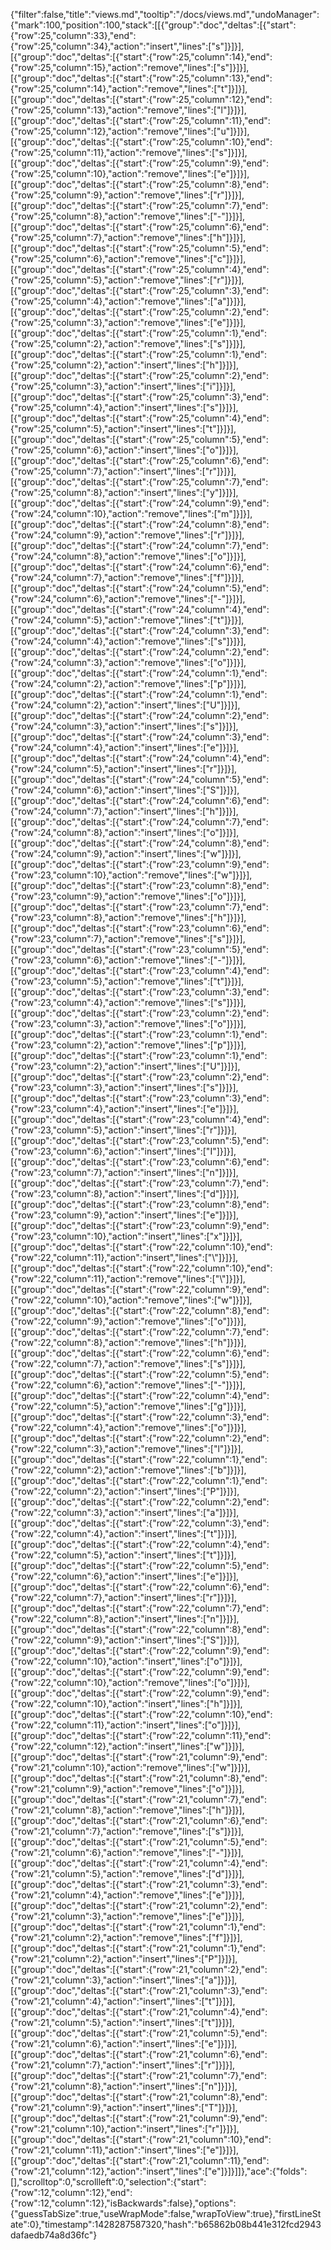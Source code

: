 {"filter":false,"title":"views.md","tooltip":"/docs/views.md","undoManager":{"mark":100,"position":100,"stack":[[{"group":"doc","deltas":[{"start":{"row":25,"column":33},"end":{"row":25,"column":34},"action":"insert","lines":["s"]}]}],[{"group":"doc","deltas":[{"start":{"row":25,"column":14},"end":{"row":25,"column":15},"action":"remove","lines":["s"]}]}],[{"group":"doc","deltas":[{"start":{"row":25,"column":13},"end":{"row":25,"column":14},"action":"remove","lines":["t"]}]}],[{"group":"doc","deltas":[{"start":{"row":25,"column":12},"end":{"row":25,"column":13},"action":"remove","lines":["l"]}]}],[{"group":"doc","deltas":[{"start":{"row":25,"column":11},"end":{"row":25,"column":12},"action":"remove","lines":["u"]}]}],[{"group":"doc","deltas":[{"start":{"row":25,"column":10},"end":{"row":25,"column":11},"action":"remove","lines":["s"]}]}],[{"group":"doc","deltas":[{"start":{"row":25,"column":9},"end":{"row":25,"column":10},"action":"remove","lines":["e"]}]}],[{"group":"doc","deltas":[{"start":{"row":25,"column":8},"end":{"row":25,"column":9},"action":"remove","lines":["r"]}]}],[{"group":"doc","deltas":[{"start":{"row":25,"column":7},"end":{"row":25,"column":8},"action":"remove","lines":["-"]}]}],[{"group":"doc","deltas":[{"start":{"row":25,"column":6},"end":{"row":25,"column":7},"action":"remove","lines":["h"]}]}],[{"group":"doc","deltas":[{"start":{"row":25,"column":5},"end":{"row":25,"column":6},"action":"remove","lines":["c"]}]}],[{"group":"doc","deltas":[{"start":{"row":25,"column":4},"end":{"row":25,"column":5},"action":"remove","lines":["r"]}]}],[{"group":"doc","deltas":[{"start":{"row":25,"column":3},"end":{"row":25,"column":4},"action":"remove","lines":["a"]}]}],[{"group":"doc","deltas":[{"start":{"row":25,"column":2},"end":{"row":25,"column":3},"action":"remove","lines":["e"]}]}],[{"group":"doc","deltas":[{"start":{"row":25,"column":1},"end":{"row":25,"column":2},"action":"remove","lines":["s"]}]}],[{"group":"doc","deltas":[{"start":{"row":25,"column":1},"end":{"row":25,"column":2},"action":"insert","lines":["h"]}]}],[{"group":"doc","deltas":[{"start":{"row":25,"column":2},"end":{"row":25,"column":3},"action":"insert","lines":["i"]}]}],[{"group":"doc","deltas":[{"start":{"row":25,"column":3},"end":{"row":25,"column":4},"action":"insert","lines":["s"]}]}],[{"group":"doc","deltas":[{"start":{"row":25,"column":4},"end":{"row":25,"column":5},"action":"insert","lines":["t"]}]}],[{"group":"doc","deltas":[{"start":{"row":25,"column":5},"end":{"row":25,"column":6},"action":"insert","lines":["o"]}]}],[{"group":"doc","deltas":[{"start":{"row":25,"column":6},"end":{"row":25,"column":7},"action":"insert","lines":["r"]}]}],[{"group":"doc","deltas":[{"start":{"row":25,"column":7},"end":{"row":25,"column":8},"action":"insert","lines":["y"]}]}],[{"group":"doc","deltas":[{"start":{"row":24,"column":9},"end":{"row":24,"column":10},"action":"remove","lines":["m"]}]}],[{"group":"doc","deltas":[{"start":{"row":24,"column":8},"end":{"row":24,"column":9},"action":"remove","lines":["r"]}]}],[{"group":"doc","deltas":[{"start":{"row":24,"column":7},"end":{"row":24,"column":8},"action":"remove","lines":["o"]}]}],[{"group":"doc","deltas":[{"start":{"row":24,"column":6},"end":{"row":24,"column":7},"action":"remove","lines":["f"]}]}],[{"group":"doc","deltas":[{"start":{"row":24,"column":5},"end":{"row":24,"column":6},"action":"remove","lines":["-"]}]}],[{"group":"doc","deltas":[{"start":{"row":24,"column":4},"end":{"row":24,"column":5},"action":"remove","lines":["t"]}]}],[{"group":"doc","deltas":[{"start":{"row":24,"column":3},"end":{"row":24,"column":4},"action":"remove","lines":["s"]}]}],[{"group":"doc","deltas":[{"start":{"row":24,"column":2},"end":{"row":24,"column":3},"action":"remove","lines":["o"]}]}],[{"group":"doc","deltas":[{"start":{"row":24,"column":1},"end":{"row":24,"column":2},"action":"remove","lines":["p"]}]}],[{"group":"doc","deltas":[{"start":{"row":24,"column":1},"end":{"row":24,"column":2},"action":"insert","lines":["U"]}]}],[{"group":"doc","deltas":[{"start":{"row":24,"column":2},"end":{"row":24,"column":3},"action":"insert","lines":["s"]}]}],[{"group":"doc","deltas":[{"start":{"row":24,"column":3},"end":{"row":24,"column":4},"action":"insert","lines":["e"]}]}],[{"group":"doc","deltas":[{"start":{"row":24,"column":4},"end":{"row":24,"column":5},"action":"insert","lines":["r"]}]}],[{"group":"doc","deltas":[{"start":{"row":24,"column":5},"end":{"row":24,"column":6},"action":"insert","lines":["S"]}]}],[{"group":"doc","deltas":[{"start":{"row":24,"column":6},"end":{"row":24,"column":7},"action":"insert","lines":["h"]}]}],[{"group":"doc","deltas":[{"start":{"row":24,"column":7},"end":{"row":24,"column":8},"action":"insert","lines":["o"]}]}],[{"group":"doc","deltas":[{"start":{"row":24,"column":8},"end":{"row":24,"column":9},"action":"insert","lines":["w"]}]}],[{"group":"doc","deltas":[{"start":{"row":23,"column":9},"end":{"row":23,"column":10},"action":"remove","lines":["w"]}]}],[{"group":"doc","deltas":[{"start":{"row":23,"column":8},"end":{"row":23,"column":9},"action":"remove","lines":["o"]}]}],[{"group":"doc","deltas":[{"start":{"row":23,"column":7},"end":{"row":23,"column":8},"action":"remove","lines":["h"]}]}],[{"group":"doc","deltas":[{"start":{"row":23,"column":6},"end":{"row":23,"column":7},"action":"remove","lines":["s"]}]}],[{"group":"doc","deltas":[{"start":{"row":23,"column":5},"end":{"row":23,"column":6},"action":"remove","lines":["-"]}]}],[{"group":"doc","deltas":[{"start":{"row":23,"column":4},"end":{"row":23,"column":5},"action":"remove","lines":["t"]}]}],[{"group":"doc","deltas":[{"start":{"row":23,"column":3},"end":{"row":23,"column":4},"action":"remove","lines":["s"]}]}],[{"group":"doc","deltas":[{"start":{"row":23,"column":2},"end":{"row":23,"column":3},"action":"remove","lines":["o"]}]}],[{"group":"doc","deltas":[{"start":{"row":23,"column":1},"end":{"row":23,"column":2},"action":"remove","lines":["p"]}]}],[{"group":"doc","deltas":[{"start":{"row":23,"column":1},"end":{"row":23,"column":2},"action":"insert","lines":["U"]}]}],[{"group":"doc","deltas":[{"start":{"row":23,"column":2},"end":{"row":23,"column":3},"action":"insert","lines":["s"]}]}],[{"group":"doc","deltas":[{"start":{"row":23,"column":3},"end":{"row":23,"column":4},"action":"insert","lines":["e"]}]}],[{"group":"doc","deltas":[{"start":{"row":23,"column":4},"end":{"row":23,"column":5},"action":"insert","lines":["r"]}]}],[{"group":"doc","deltas":[{"start":{"row":23,"column":5},"end":{"row":23,"column":6},"action":"insert","lines":["I"]}]}],[{"group":"doc","deltas":[{"start":{"row":23,"column":6},"end":{"row":23,"column":7},"action":"insert","lines":["n"]}]}],[{"group":"doc","deltas":[{"start":{"row":23,"column":7},"end":{"row":23,"column":8},"action":"insert","lines":["d"]}]}],[{"group":"doc","deltas":[{"start":{"row":23,"column":8},"end":{"row":23,"column":9},"action":"insert","lines":["e"]}]}],[{"group":"doc","deltas":[{"start":{"row":23,"column":9},"end":{"row":23,"column":10},"action":"insert","lines":["x"]}]}],[{"group":"doc","deltas":[{"start":{"row":22,"column":10},"end":{"row":22,"column":11},"action":"insert","lines":["\\"]}]}],[{"group":"doc","deltas":[{"start":{"row":22,"column":10},"end":{"row":22,"column":11},"action":"remove","lines":["\\"]}]}],[{"group":"doc","deltas":[{"start":{"row":22,"column":9},"end":{"row":22,"column":10},"action":"remove","lines":["w"]}]}],[{"group":"doc","deltas":[{"start":{"row":22,"column":8},"end":{"row":22,"column":9},"action":"remove","lines":["o"]}]}],[{"group":"doc","deltas":[{"start":{"row":22,"column":7},"end":{"row":22,"column":8},"action":"remove","lines":["h"]}]}],[{"group":"doc","deltas":[{"start":{"row":22,"column":6},"end":{"row":22,"column":7},"action":"remove","lines":["s"]}]}],[{"group":"doc","deltas":[{"start":{"row":22,"column":5},"end":{"row":22,"column":6},"action":"remove","lines":["-"]}]}],[{"group":"doc","deltas":[{"start":{"row":22,"column":4},"end":{"row":22,"column":5},"action":"remove","lines":["g"]}]}],[{"group":"doc","deltas":[{"start":{"row":22,"column":3},"end":{"row":22,"column":4},"action":"remove","lines":["o"]}]}],[{"group":"doc","deltas":[{"start":{"row":22,"column":2},"end":{"row":22,"column":3},"action":"remove","lines":["l"]}]}],[{"group":"doc","deltas":[{"start":{"row":22,"column":1},"end":{"row":22,"column":2},"action":"remove","lines":["b"]}]}],[{"group":"doc","deltas":[{"start":{"row":22,"column":1},"end":{"row":22,"column":2},"action":"insert","lines":["P"]}]}],[{"group":"doc","deltas":[{"start":{"row":22,"column":2},"end":{"row":22,"column":3},"action":"insert","lines":["a"]}]}],[{"group":"doc","deltas":[{"start":{"row":22,"column":3},"end":{"row":22,"column":4},"action":"insert","lines":["t"]}]}],[{"group":"doc","deltas":[{"start":{"row":22,"column":4},"end":{"row":22,"column":5},"action":"insert","lines":["t"]}]}],[{"group":"doc","deltas":[{"start":{"row":22,"column":5},"end":{"row":22,"column":6},"action":"insert","lines":["e"]}]}],[{"group":"doc","deltas":[{"start":{"row":22,"column":6},"end":{"row":22,"column":7},"action":"insert","lines":["r"]}]}],[{"group":"doc","deltas":[{"start":{"row":22,"column":7},"end":{"row":22,"column":8},"action":"insert","lines":["n"]}]}],[{"group":"doc","deltas":[{"start":{"row":22,"column":8},"end":{"row":22,"column":9},"action":"insert","lines":["S"]}]}],[{"group":"doc","deltas":[{"start":{"row":22,"column":9},"end":{"row":22,"column":10},"action":"insert","lines":["o"]}]}],[{"group":"doc","deltas":[{"start":{"row":22,"column":9},"end":{"row":22,"column":10},"action":"remove","lines":["o"]}]}],[{"group":"doc","deltas":[{"start":{"row":22,"column":9},"end":{"row":22,"column":10},"action":"insert","lines":["h"]}]}],[{"group":"doc","deltas":[{"start":{"row":22,"column":10},"end":{"row":22,"column":11},"action":"insert","lines":["o"]}]}],[{"group":"doc","deltas":[{"start":{"row":22,"column":11},"end":{"row":22,"column":12},"action":"insert","lines":["w"]}]}],[{"group":"doc","deltas":[{"start":{"row":21,"column":9},"end":{"row":21,"column":10},"action":"remove","lines":["w"]}]}],[{"group":"doc","deltas":[{"start":{"row":21,"column":8},"end":{"row":21,"column":9},"action":"remove","lines":["o"]}]}],[{"group":"doc","deltas":[{"start":{"row":21,"column":7},"end":{"row":21,"column":8},"action":"remove","lines":["h"]}]}],[{"group":"doc","deltas":[{"start":{"row":21,"column":6},"end":{"row":21,"column":7},"action":"remove","lines":["s"]}]}],[{"group":"doc","deltas":[{"start":{"row":21,"column":5},"end":{"row":21,"column":6},"action":"remove","lines":["-"]}]}],[{"group":"doc","deltas":[{"start":{"row":21,"column":4},"end":{"row":21,"column":5},"action":"remove","lines":["d"]}]}],[{"group":"doc","deltas":[{"start":{"row":21,"column":3},"end":{"row":21,"column":4},"action":"remove","lines":["e"]}]}],[{"group":"doc","deltas":[{"start":{"row":21,"column":2},"end":{"row":21,"column":3},"action":"remove","lines":["e"]}]}],[{"group":"doc","deltas":[{"start":{"row":21,"column":1},"end":{"row":21,"column":2},"action":"remove","lines":["f"]}]}],[{"group":"doc","deltas":[{"start":{"row":21,"column":1},"end":{"row":21,"column":2},"action":"insert","lines":["P"]}]}],[{"group":"doc","deltas":[{"start":{"row":21,"column":2},"end":{"row":21,"column":3},"action":"insert","lines":["a"]}]}],[{"group":"doc","deltas":[{"start":{"row":21,"column":3},"end":{"row":21,"column":4},"action":"insert","lines":["t"]}]}],[{"group":"doc","deltas":[{"start":{"row":21,"column":4},"end":{"row":21,"column":5},"action":"insert","lines":["t"]}]}],[{"group":"doc","deltas":[{"start":{"row":21,"column":5},"end":{"row":21,"column":6},"action":"insert","lines":["e"]}]}],[{"group":"doc","deltas":[{"start":{"row":21,"column":6},"end":{"row":21,"column":7},"action":"insert","lines":["r"]}]}],[{"group":"doc","deltas":[{"start":{"row":21,"column":7},"end":{"row":21,"column":8},"action":"insert","lines":["n"]}]}],[{"group":"doc","deltas":[{"start":{"row":21,"column":8},"end":{"row":21,"column":9},"action":"insert","lines":["T"]}]}],[{"group":"doc","deltas":[{"start":{"row":21,"column":9},"end":{"row":21,"column":10},"action":"insert","lines":["r"]}]}],[{"group":"doc","deltas":[{"start":{"row":21,"column":10},"end":{"row":21,"column":11},"action":"insert","lines":["e"]}]}],[{"group":"doc","deltas":[{"start":{"row":21,"column":11},"end":{"row":21,"column":12},"action":"insert","lines":["e"]}]}]]},"ace":{"folds":[],"scrolltop":0,"scrollleft":0,"selection":{"start":{"row":12,"column":12},"end":{"row":12,"column":12},"isBackwards":false},"options":{"guessTabSize":true,"useWrapMode":false,"wrapToView":true},"firstLineState":0},"timestamp":1428287587320,"hash":"b65862b08b441e312fcd2943dafaedb74a8d36fc"}